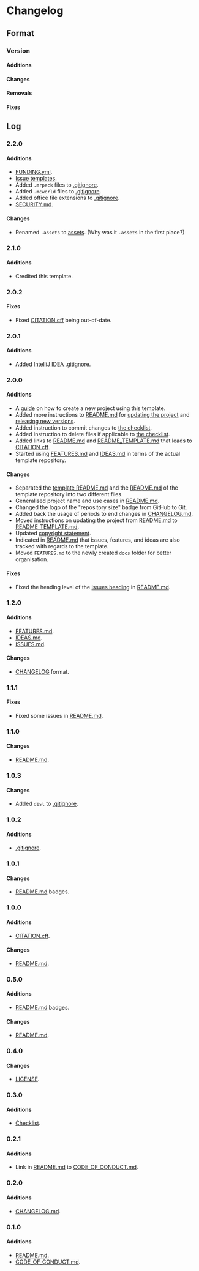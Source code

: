 # Changelog

## Format

### Version

#### Additions

#### Changes

#### Removals

#### Fixes

## Log

### 2.2.0

#### Additions

- [FUNDING.yml](./.github/FUNDING.yml).
- [Issue templates](./.github/ISSUE_TEMPLATE/).
- Added `.mrpack` files to [.gitignore](./.gitignore).
- Added `.mcworld` files to [.gitignore](./.gitignore).
- Added office file extensions to [.gitignore](./.gitignore).
- [SECURITY.md](./SECURITY.md).

#### Changes

- Renamed `.assets` to [assets](./assets/). (Why was it `.assets` in the first place?)

### 2.1.0

#### Additions

- Credited this template.

### 2.0.2

#### Fixes

- Fixed [CITATION.cff](./CITATION.cff) being out-of-date.

### 2.0.1

#### Additions

- Added [IntelliJ IDEA .gitignore](./.idea/.gitignore).

### 2.0.0

#### Additions

- A [guide](./README.md#creating-a-new-project-using-this-template) on how to create a new project using this template.
- Added more instructions to [README.md](./README.md) for [updating the project](./README.md#updating-this-project) and [releasing new versions](./README.md#releasing-new-versions).
- Added instruction to commit changes to [the checklist](./README.md#checklist).
- Added instruction to delete files if applicable to [the checklist](./README.md#checklist).
- Added links to [README.md](./README.md) and [README_TEMPLATE.md](./README_TEMPLATE.md) that leads to [CITATION.cff](./CITATION.cff).
- Started using [FEATURES.md](./FEATURES.md) and [IDEAS.md](./IDEAS.md) in terms of the actual template repository.

#### Changes

- Separated the [template README.md](./README_TEMPLATE.md) and the [README.md](./README.md) of the template repository into two different files.
- Generalised project name and use cases in [README.md](./README.md).
- Changed the logo of the "repository size" badge from GitHub to Git.
- Added back the usage of periods to end changes in [CHANGELOG.md](./CHANGELOG.md).
- Moved instructions on updating the project from [README.md](./README.md) to [README_TEMPLATE.md](./README_TEMPLATE.md). 
- Updated [copyright statement](./README.md#license).
- Indicated in [README.md](./README.md) that issues, features, and ideas are also tracked with regards to the template.
- Moved `FEATURES.md` to the newly created `docs` folder for better organisation.

#### Fixes

- Fixed the heading level of the [issues heading](./README.md#issues) in [README.md](./README.md).

### 1.2.0

#### Additions

- [FEATURES.md](./FEATURES.md).
- [IDEAS.md](./IDEAS.md).
- [ISSUES.md](./ISSUES.md).

#### Changes

- [CHANGELOG](./CHANGELOG.md) format.

### 1.1.1

#### Fixes

- Fixed some issues in [README.md](./README.md).

### 1.1.0

#### Changes

- [README.md](./README.md).

### 1.0.3

#### Changes

- Added `dist` to [.gitignore](./.gitignore).

### 1.0.2

#### Additions

- [.gitignore](./.gitignore).

### 1.0.1

#### Changes

- [README.md](./README.md) badges.

### 1.0.0

#### Additions

- [CITATION.cff](./CITATION.cff).

#### Changes

- [README.md](./README.md).

### 0.5.0

#### Additions

- [README.md](./README.md) badges.

#### Changes

- [README.md](./README.md).

### 0.4.0

#### Changes

- [LICENSE](./LICENSE).

### 0.3.0

#### Additions

- [Checklist](./README.md#checklist).

### 0.2.1

#### Additions

- Link in [README.md](./README.md) to [CODE_OF_CONDUCT.md](./CODE_OF_CONDUCT.md).

### 0.2.0

#### Additions

- [CHANGELOG.md](./CHANGELOG.md).

### 0.1.0

#### Additions

- [README.md](./README.md).
- [CODE_OF_CONDUCT.md](./CODE_OF_CONDUCT.md).
